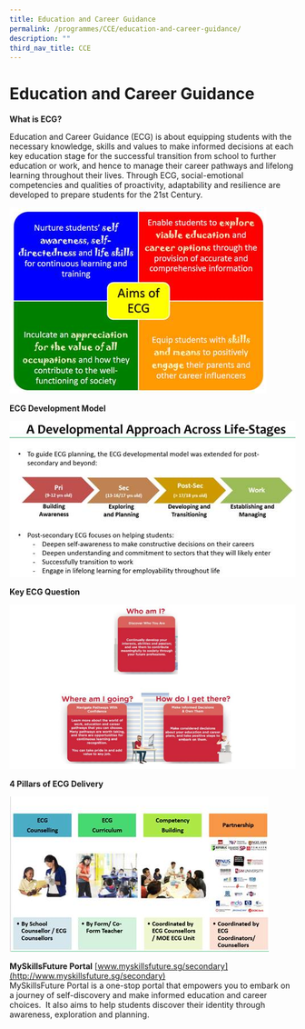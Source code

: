 ```yaml
---
title: Education and Career Guidance
permalink: /programmes/CCE/education-and-career-guidance/
description: ""
third_nav_title: CCE
---
```

# **Education and Career Guidance**

**What is ECG?**

Education and Career Guidance (ECG) is about equipping students with the necessary knowledge, skills and values to make informed decisions at each key education stage for the successful transition from school to further education or work, and hence to manage their career pathways and lifelong learning throughout their lives. Through ECG, social-emotional competencies and qualities of proactivity, adaptability and resilience are developed to prepare students for the 21st Century.

![](/images/aimsOfECG.jpg)

**ECG Development Model**

![](/images/ADevelopmentECG.jpg)

**Key ECG Question**

![](/images/whoAmI-ECG.jpg)

**4 Pillars of ECG Delivery**  

![](/images/pillarsECG.jpg)

  

**MySkillsFuture Portal** [www.myskillsfuture.sg/secondary](http://www.myskillsfuture.sg/secondary)    
MySkillsFuture Portal is a one-stop portal that empowers you to embark on a journey of self-discovery and make informed education and career choices.  It also aims to help students discover their identity through awareness, exploration and planning.